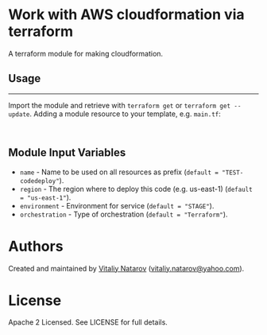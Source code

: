 # Work with AWS cloudformation via terraform

A terraform module for making cloudformation.

## Usage
--------

Import the module and retrieve with ```terraform get``` or ```terraform get --update```. Adding a module resource to your template, e.g. `main.tf`:

```


```

Module Input Variables
----------------------
- `name` - Name to be used on all resources as prefix (`default = "TEST-codedeploy"`).
- `region` - The region where to deploy this code (e.g. us-east-1) (`default = "us-east-1"`).
- `environment` - Environment for service (`default = "STAGE"`).
- `orchestration` - Type of orchestration (`default = "Terraform"`).


Authors
=======

Created and maintained by [Vitaliy Natarov](https://github.com/SebastianUA)
(vitaliy.natarov@yahoo.com).

License
=======

Apache 2 Licensed. See LICENSE for full details.

